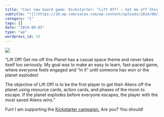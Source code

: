 ```yaml
---
title: "Cool new board game: Kickstarter: “Lift Off! – Get me off this Planet”"
subtitle: "![](https://i0.wp.com/salas.com/wp-content/uploads/2014/08/38776-6e5f42de5ca397bd9e6bab8675854f6e_la..."
category: "1"
tags: []
date: "2014-08-03"
type: "wp"
wordpress_id: 33
---
```

![](https://i0.wp.com/salas.com/wp-content/uploads/2014/08/38776-6e5f42de5ca397bd9e6bab8675854f6e_large.jpg?w=584&ssl=1)

“Lift Off! Get me off this Planet has a casual space theme and never takes itself too seriously. My goal was to make an easy to learn, fast-paced game, where everyone feels engaged and “in it” until someone has won or the planet explodes! 

The objective of Lift Off! is to be the first player to get their Aliens off the planet using resource cards, action cards‚ and phases of the moon to escape. If the planet explodes before everyone escapes‚ the player with the most saved Aliens wins.”

Fun! I am supporting the [Kickstarter campaign.](https://www.kickstarter.com/projects/1655781518/lift-off-get-me-off-this-planet) Are you? You should!